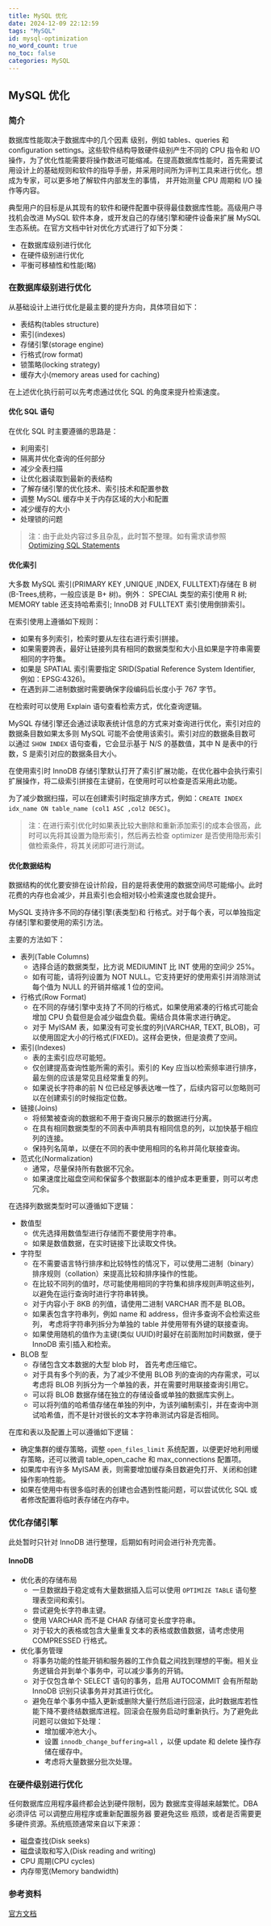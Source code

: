 ```yaml
---
title: MySQL 优化
date: 2024-12-09 22:12:59
tags: "MySQL"
id: mysql-optimization
no_word_count: true
no_toc: false
categories: MySQL
---
```


## MySQL 优化

### 简介

数据库性能取决于数据库中的几个因素 级别，例如 tables、queries 和 configuration settings。这些软件结构导致硬件级别产生不同的 CPU 指令和 I/O 操作，为了优化性能需要将操作数进可能缩减。在提高数据库性能时，首先需要试用设计上的基础规则和软件的指导手册，并采用时间所为评判工具来进行优化。想成为专家，可以更多地了解软件内部发生的事情， 并开始测量 CPU 周期和 I/O 操作等内容。

典型用户的目标是从其现有的软件和硬件配置中获得最佳数据库性能。高级用户寻找机会改进 MySQL 软件本身，或开发自己的存储引擎和硬件设备来扩展 MySQL 生态系统。在官方文档中针对优化方式进行了如下分类：

- 在数据库级别进行优化
- 在硬件级别进行优化
- 平衡可移植性和性能(略)

### 在数据库级别进行优化

从基础设计上进行优化是最主要的提升方向，具体项目如下：

- 表结构(tables structure)
- 索引(indexes)
- 存储引擎(storage engine)
- 行格式(row format)
- 锁策略(locking strategy)
- 缓存大小(memory areas used for caching)

在上述优化执行前可以先考虑通过优化 SQL 的角度来提升检索速度。

#### 优化 SQL 语句

在优化 SQL 时主要遵循的思路是：

- 利用索引
- 隔离并优化查询的任何部分
- 减少全表扫描
- 让优化器读取到最新的表结构
- 了解存储引擎的优化技术、索引技术和配置参数
- 调整 MySQL 缓存中关于内存区域的大小和配置
- 减少缓存的大小
- 处理锁的问题

> 注：由于此处内容过多且杂乱，此时暂不整理。如有需求请参照 [Optimizing SQL Statements](https://dev.mysql.com/doc/refman/8.0/en/statement-optimization.html)

#### 优化索引

大多数 MySQL 索引(PRIMARY KEY ,UNIQUE ,INDEX, FULLTEXT)存储在 B 树(B-Trees,统称，一般应该是 B+ 树)。例外： SPECIAL 类型的索引使用 R 树; MEMORY table 还支持哈希索引; InnoDB 对 FULLTEXT 索引使用倒排索引。

在索引使用上遵循如下规则：

- 如果有多列索引，检索时要从左往右进行索引拼接。
- 如果需要跨表，最好让链接列具有相同的数据类型和大小且如果是字符串需要相同的字符集。
- 如果是 SPATIAL 索引需要指定 SRID(Spatial Reference System Identifier, 例如：EPSG:4326)。
- 在遇到非二进制数据时需要确保字段编码后长度小于 767 字节。

在检索时可以使用 Explain 语句查看检索方式，优化查询逻辑。

MySQL 存储引擎还会通过读取表统计信息的方式来对查询进行优化，索引对应的数据条目数如果太多则 MySQL 可能不会使用该索引。索引对应的数据条目数可以通过 `SHOW INDEX` 语句查看，它会显示基于 N/S 的基数值，其中 N 是表中的行数，S 是索引对应的数据条目大小。

在使用索引时 InnoDB 存储引擎默认打开了索引扩展功能，在优化器中会执行索引扩展操作，将二级索引拼接在主键前，在使用时可以检查是否采用此功能。

为了减少数据扫描，可以在创建索引时指定排序方式，例如：`CREATE INDEX idx_name ON table_name (col1 ASC ,col2 DESC)`。

> 注：在进行索引优化时如果表比较大删除和重新添加索引的成本会很高，此时可以先将其设置为隐形索引，然后再去检查 optimizer 是否使用隐形索引做检索条件，将其关闭即可进行测试。

#### 优化数据结构

数据结构的优化要安排在设计阶段，目的是将表使用的数据空间尽可能缩小。此时花费的内存也会减少，并且索引也会相对较小检索速度也就会提升。

MySQL 支持许多不同的存储引擎(表类型)和 行格式。对于每个表，可以单独指定存储引擎和要使用的索引方法。

主要的方法如下：

- 表列(Table Columns)
  - 选择合适的数据类型，比方说 MEDIUMINT 比 INT 使用的空间少 25%。
  - 如有可能，请将列设置为 NOT NULL。它支持更好的使用索引并消除测试每个值为 NULL 的开销并缩减 1 位的空间。
- 行格式(Row Format)
  - 在不同的存储引擎中支持了不同的行格式，如果使用紧凑的行格式可能会增加 CPU 负载但是会减少磁盘负载。需结合具体需求进行确定。
  - 对于 MyISAM 表，如果没有可变长度的列(VARCHAR, TEXT, BLOB)，可以使用固定大小的行格式(FIXED)。这样会更快，但是浪费了空间。
- 索引(Indexes)
  - 表的主索引应尽可能短。
  - 仅创建提高查询性能所需的索引。索引的 Key 应当以检索频率进行排序，最左侧的应该是常见且经常重复的列。
  - 如果说长字符串的前 N 位已经足够表达唯一性了，后续内容可以忽略则可以在创建索引的时候指定位数。
- 链接(Joins)
  - 将频繁被查询的数据和不用于查询只展示的数据进行分离。
  - 在具有相同数据类型的不同表中声明具有相同信息的列，以加快基于相应列的连接。
  - 保持列名简单，以便在不同的表中使用相同的名称并简化联接查询。
- 范式化(Normalization)
  - 通常，尽量保持所有数据不冗余。
  - 如果速度比磁盘空间和保留多个数据副本的维护成本更重要，则可以考虑冗余。

在选择列数据类型时可以遵循如下逻辑：

- 数值型
  - 优先选择用数值型进行存储而不要使用字符串。
  - 如果是数值数据，在实时链接下比读取文件快。
- 字符型
  - 在不需要语言特行排序和比较特性的情况下，可以使用二进制（binary）排序规则（collation）来提高比较和排序操作的性能。
  - 在比较不同列的值时，尽可能使用相同的字符集和排序规则声明这些列，以避免在运行查询时进行字符串转换。
  - 对于内容小于 8KB 的列值，请使用二进制 VARCHAR 而不是 BLOB。
  - 如果表包含字符串列，例如 name 和 address，但许多查询不会检索这些列， 考虑将字符串列拆分为单独的 table 并使用带有外键的联接查询。
  - 如果使用随机的值作为主键(类似 UUID)时最好在前面附加时间数据，便于 InnoDB 索引插入和检索。
- BLOB 型
  - 存储包含文本数据的大型 blob 时， 首先考虑压缩它。
  - 对于具有多个列的表，为了减少不使用 BLOB 列的查询的内存需求，可以考虑将 BLOB 列拆分为一个单独的表，并在需要时用联接查询引用它。
  - 可以将 BLOB 数据存储在独立的存储设备或单独的数据库实例上。
  - 可以将列值的哈希值存储在单独的列中，为该列编制索引，并在查询中测试哈希值，而不是针对很长的文本字符串测试内容是否相同。

在库和表以及配置上可以遵循如下逻辑：

- 确定集群的缓存策略，调整 `open_files_limit` 系统配置，以便更好地利用缓存策略，还可以微调 table_open_cache 和 max_connections 配置项。
- 如果库中有许多 MyISAM 表，则需要增加缓存条目数避免打开、关闭和创建操作影响性能。
- 如果在使用中有很多临时表的创建也会遇到性能问题，可以尝试优化 SQL 或者修改配置将临时表存储在内存中。

### 优化存储引擎

此处暂时只针对 InnoDB 进行整理，后期如有时间会进行补充完善。

#### InnoDB

- 优化表的存储布局
  - 一旦数据趋于稳定或有大量数据插入后可以使用 `OPTIMIZE TABLE` 语句整理表空间和索引。
  - 尝试避免长字符串主键。
  - 使用 VARCHAR 而不是 CHAR 存储可变长度字符串。
  - 对于较大的表格或包含大量重复文本的表格或数值数据，请考虑使用 COMPRESSED 行格式。
- 优化事务管理
  - 将事务功能的性能开销和服务器的工作负载之间找到理想的平衡。相关业务逻辑合并到单个事务中，可以减少事务的开销。
  - 对于仅包含单个 SELECT 语句的事务，启用 AUTOCOMMIT 会有所帮助 InnoDB 识别只读事务并对其进行优化。
  - 避免在单个事务中插入更新或删除大量行然后进行回滚，此时数据库若性能下降不要终结数据库进程。回滚会在服务启动时重新执行。为了避免此问题可以做如下处理：
    - 增加缓冲池大小。
    - 设置 `innodb_change_buffering=all` ，以便 update 和 delete 操作存储在缓存中。
    - 考虑将大量数据分批次处理。

### 在硬件级别进行优化

任何数据库应用程序最终都会达到硬件限制，因为 数据库变得越来越繁忙。DBA 必须评估 可以调整应用程序或重新配置服务器 要避免这些 瓶颈，或者是否需要更多硬件资源。系统瓶颈通常来自以下来源：

- 磁盘查找(Disk seeks)
- 磁盘读取和写入(Disk reading and writing)
- CPU 周期(CPU cycles)
- 内存带宽(Memory bandwidth)

### 参考资料

[官方文档](https://dev.mysql.com/doc/refman/8.0/en/optimization.html)
